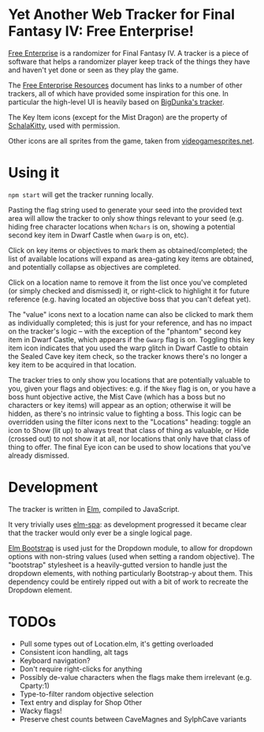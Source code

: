 # Yet Another Web Tracker for Final Fantasy IV: Free Enterprise!

[Free Enterprise](http://ff4fe.com/) is a randomizer for Final Fantasy IV. A tracker is a piece of software that helps a randomizer player keep track of the things they have and haven't yet done or seen as they play the game.

The [Free Enterprise Resources](https://docs.google.com/spreadsheets/d/1Dpdq74HZ-KipaSnSqRuMMXjJdn-uSP2C-UvKYyS3-wY/edit#gid=0) document has links to a number of other trackers, all of which have provided some inspiration for this one. In particular the high-level UI is heavily based on [BigDunka's tracker](https://fftracker.dunka.net/index.html).

The Key Item icons (except for the Mist Dragon) are the property of [SchalaKitty](http://schala-kitty.net/ff4fe-tracker/), used with permission.

Other icons are all sprites from the game, taken from [videogamesprites.net](http://www.videogamesprites.net/).


# Using it

`npm start` will get the tracker running locally.

Pasting the flag string used to generate your seed into the provided text area will allow the tracker to only show things relevant to your seed (e.g. hiding free character locations when `Nchars` is on, showing a potential second key item in Dwarf Castle when `Gwarp` is on, etc).

Click on key items or objectives to mark them as obtained/completed; the list of available locations will expand as area-gating key items are obtained, and potentially collapse as objectives are completed.

Click on a location name to remove it from the list once you've completed (or simply checked and dismissed) it, or right-click to highlight it for future reference (e.g. having located an objective boss that you can't defeat yet).

The "value" icons next to a location name can also be clicked to mark them as individually completed; this is just for your reference, and has no impact on the tracker's logic – with the exception of the "phantom" second key item in Dwarf Castle, which appears if the `Gwarp` flag is on. Toggling this key item icon indicates that you used the warp glitch in Dwarf Castle to obtain the Sealed Cave key item check, so the tracker knows there's no longer a key item to be acquired in that location.

The tracker tries to only show you locations that are potentially valuable to you, given your flags and objectives: e.g. if the `Nkey` flag is on, or you have a boss hunt objective active, the Mist Cave (which has a boss but no characters or key items) will appear as an option; otherwise it will be hidden, as there's no intrinsic value to fighting a boss. This logic can be overridden using the filter icons next to the "Locations" heading: toggle an icon to Show (lit up) to always treat that class of thing as valuable, or Hide (crossed out) to not show it at all, nor locations that only have that class of thing to offer. The final Eye icon can be used to show locations that you've already dismissed.

# Development

The tracker is written in [Elm](https://elm-lang.org/), compiled to JavaScript.

It very trivially uses [elm-spa](https://elm-spa.dev): as development progressed it became clear that the tracker would only ever be a single logical page.

[Elm Bootstrap](http://elm-bootstrap.info/) is used just for the Dropdown module, to allow for dropdown options with non-string values (used when setting a random objective). The "bootstrap" stylesheet is a heavily-gutted version to handle just the dropdown elements, with nothing particularly Bootstrap-y about them. This dependency could be entirely ripped out with a bit of work to recreate the Dropdown element.

# TODOs
- Pull some types out of Location.elm, it's getting overloaded
- Consistent icon handling, alt tags
- Keyboard navigation?
- Don't require right-clicks for anything
- Possibly de-value characters when the flags make them irrelevant (e.g. Cparty:1)
- Type-to-filter random objective selection
- Text entry and display for Shop Other
- Wacky flags!
- Preserve chest counts between CaveMagnes and SylphCave variants

